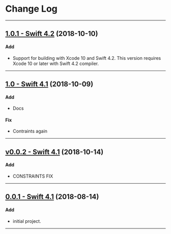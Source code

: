# Change Log

-----

## [1.0.1 - Swift 4.2](https://github.com/micheltlutz/MLAudioPlayer/releases/tag/v1.0.1) (2018-10-10)

#### Add
* Support for building with Xcode 10 and Swift 4.2. This version requires Xcode 10 or later with Swift 4.2 compiler.

-----

## [1.0 - Swift 4.1](https://github.com/micheltlutz/MLAudioPlayer/releases/tag/v1.0) (2018-10-09)

#### Add
* Docs

#### Fix

-  Contraints again

---

## [v0.0.2  - Swift 4.1](https://github.com/micheltlutz/MLAudioPlayer/releases/tag/v0.0.2 ) (2018-10-14)

#### Add
* CONSTRAINTS FIX

---

## [0.0.1 - Swift 4.1](https://github.com/micheltlutz/MLQuestionCheck/releases/tag/v0.0.1) (2018-08-14)

#### Add
* initial project.


---

